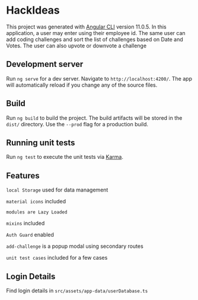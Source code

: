# HackIdeas

This project was generated with [Angular CLI](https://github.com/angular/angular-cli) version 11.0.5.
In this application, a user may enter using their employee id.
The same user can add coding challenges and sort the list of challenges based on Date and Votes.
The user can also upvote or downvote a challenge

## Development server

Run `ng serve` for a dev server. Navigate to `http://localhost:4200/`. The app will automatically reload if you change any of the source files.

## Build

Run `ng build` to build the project. The build artifacts will be stored in the `dist/` directory. Use the `--prod` flag for a production build.

## Running unit tests

Run `ng test` to execute the unit tests via [Karma](https://karma-runner.github.io).

## Features
`local Storage` used for data management

`material icons` included

`modules are Lazy Loaded`

`mixins` included

`Auth Guard` enabled

`add-challenge` is a popup modal using secondary routes

`unit test cases` included for a few cases

## Login Details
Find login details in `src/assets/app-data/userDatabase.ts`
